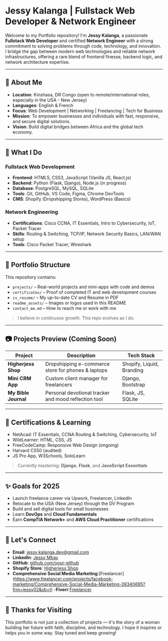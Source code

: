 # Jessy Kalanga | Fullstack Web Developer & Network Engineer

Welcome to my Portfolio repository! I'm **Jessy Kalanga**, a passionate **Fullstack Web Developer** and certified **Network Engineer** with a strong commitment to solving problems through code, technology, and innovation. I bridge the gap between modern web technologies and reliable network infrastructures, offering a rare blend of frontend finesse, backend logic, and network architecture expertise.

---

## 🚀 About Me

- **Location**: Kinshasa, DR Congo (open to remote/international roles, especially in the USA - New Jersey)
- **Languages**: English & French
- **Focus**: Web Development | Networking | Freelancing | Tech for Business
- **Mission**: To empower businesses and individuals with fast, responsive, and secure digital solutions.
- **Vision**: Build digital bridges between Africa and the global tech economy.

---

## 💼 What I Do

### Fullstack Web Development

- **Frontend**: HTML5, CSS3, JavaScript (Vanilla JS, React.js)
- **Backend**: Python (Flask, Django), Node.js (in progress)
- **Database**: PostgreSQL, MySQL, SQLite
- **Tools**: Git, GitHub, VS Code, Figma, Chrome DevTools
- **CMS**: Shopify (Dropshipping Stores), WordPress (Basics)

### Network Engineering

- **Certifications**: Cisco CCNA, IT Essentials, Intro to Cybersecurity, IoT, Packet Tracer
- **Skills**: Routing & Switching, TCP/IP, Network Security Basics, LAN/WAN setup
- **Tools**: Cisco Packet Tracer, Wireshark

---

## 📁 Portfolio Structure

This repository contains:

- `projects/` – Real-world projects and mini-apps with code and demos
- `certificates/` – Proof of completed IT and web development courses
- `cv_resume/` – My up-to-date CV and Resume in PDF
- `readme_assets/` – Images or logos used in this README
- `contact_me.md` – How to reach me or work with me

> I believe in continuous growth. This repo evolves as I do.

---

## 📷 Projects Preview (Coming Soon)

| Project | Description | Tech Stack |
|--------|-------------|------------|
| **Higherjess Shop** | Dropshipping e-commerce store for phones & laptops | Shopify, Liquid, Branding |
| **Mini CRM App** | Custom client manager for freelancers | Django, Bootstrap |
| **My Bible Journal** | Personal devotional tracker and mood reflection tool | Flask, JS, SQLite |

---

## 📜 Certifications & Learning

- NetAcad: IT Essentials, CCNA Routing & Switching, Cybersecurity, IoT
- WildLearner: HTML, CSS, JS
- FreeCodeCamp: Responsive Web Design (ongoing)
- Harvard CS50 (audited)
- JS Pro App, W3Schools, SoloLearn

> Currently mastering: **Django**, **Flask**, and **JavaScript Essentials**

---

## ✨ Goals for 2025

- Launch freelance career via Upwork, Freelancer, LinkedIn
- Relocate to the USA (New Jersey) through the DV Program
- Build and sell digital tools for small businesses
- Learn **DevOps** and **Cloud Fundamentals**
- Earn **CompTIA Network+** and **AWS Cloud Practitioner** certifications

---

## 🤝 Let's Connect

- **Email**: jessy.kalanga.dev@gmail.com
- **LinkedIn**: [Jessy Mbay](https://www.linkedin.com/in/jessy-mbay-9738a7360?trk=contact-info)
- **GitHub**: [github.com/your-github](https://github.com/jess-tech-dev)
- **Shopify Store**: [Higherjess Shop](https://admin.shopify.com/store/j0kjb3-bn?ui_locales=en)
- **Comprehensive Social Media Marketing**:[Freelancer] (https://www.freelancer.com/projects/facebook-marketing/Comprehensive-Social-Media-Marketing-39340695?frm=jessy02&sb=t)
-**Fiverr**:[Freelancer](https://www.fiverr.com/s/8zovAjZ)

---

## 🙏 Thanks for Visiting

This portfolio is not just a collection of projects — it's the story of a woman building her future with faith, discipline, and technology. I hope it inspires or helps you in some way. Stay tuned and keep growing!
